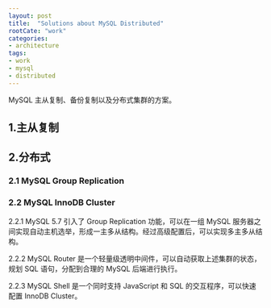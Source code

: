 ```yaml
---
layout: post
title:  "Solutions about MySQL Distributed"
rootCate: "work"
categories:
- architecture
tags:
- work
- mysql
- distributed
---
```


MySQL 主从复制、备份复制以及分布式集群的方案。
<!---more--->

## 1.主从复制



## 2.分布式
### 2.1 MySQL Group Replication

### 2.2  MySQL InnoDB Cluster
2.2.1
MySQL 5.7 引入了 Group Replication 功能，可以在一组 MySQL 服务器之间实现自动主机选举，形成一主多从结构。经过高级配置后，可以实现多主多从结构。

2.2.2
MySQL Router 是一个轻量级透明中间件，可以自动获取上述集群的状态，规划 SQL 语句，分配到合理的 MySQL 后端进行执行。

2.2.3 
MySQL Shell 是一个同时支持 JavaScript 和 SQL 的交互程序，可以快速配置 InnoDB Cluster。
